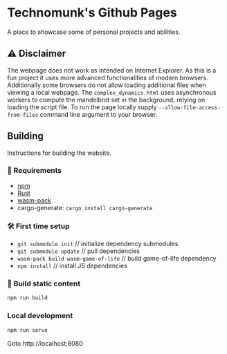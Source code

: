 # Technomunk's Github Pages

A place to showcase some of personal projects and abilities.

## ⚠ Disclaimer

The webpage does not work as intended on Internet Explorer. As this is a fun project it uses more
advanced functionalities of modern browsers. Additionally some browsers do not allow loading
additional files when viewing a local webpage. The `complex_dynamics.html` uses asynchronous
workers to compute the mandelbrot set in the background, relying on loading the script file. To run
the page locally supply `--allow-file-access-from-files` command line argument to your browser.

## Building

Instructions for building the website.

### 🔗 Requirements

- [npm](https://www.npmjs.com/)
- [Rust](https://www.rust-lang.org/tools/install)
- [wasm-pack](https://rustwasm.github.io/wasm-pack/installer/)
- cargo-generate: `cargo install cargo-generate`

### 🛠 First time setup

- `git submodule init` // initialize dependency submodules
- `git submodule update` // pull dependencies
- `wasm-pack build wasm-game-of-life` // build game-of-life dependency
- `npm install` // install JS dependencies

### 📨 Build static content

```sh
npm run build
```

### Local development

```sh
npm run serve
```

Goto http://localhost:8080
